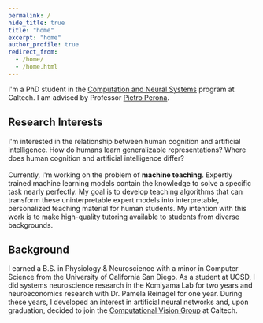 ```yaml
---
permalink: /
hide_title: true
title: "home"
excerpt: "home"
author_profile: true
redirect_from: 
  - /home/
  - /home.html
---
```


I'm a PhD student in the [Computation and Neural Systems](https://www.bbe.caltech.edu/academics/cns) program at Caltech. I am advised by Professor [Pietro Perona](https://scholar.google.com/citations?user=j29kMCwAAAAJ&hl=en).

Research Interests
----
I'm interested in the relationship between human cognition and artificial intelligence. How do humans learn generalizable representations? Where does human cognition and artificial intelligence differ?  <br/><br/>
Currently, I'm working on the problem of **machine teaching**. Expertly trained machine learning models contain the knowledge to solve a specific task nearly perfectly. My goal is to develop teaching algorithms that can transform these uninterpretable expert models into interpretable, personalized teaching material for human students. My intention with this work is to make high-quality tutoring available to students from diverse backgrounds.

Background
----
I earned a B.S. in Physiology & Neuroscience with a minor in Computer Science from the University of California San Diego. As a student at UCSD, I did systems neuroscience research in the Komiyama Lab for two years and neuroeconomics research with Dr. Pamela Reinagel for one year. During these years, I developed an interest in artificial neural networks and, upon graduation, decided to join the <a href="https://www.vision.caltech.edu">Computational Vision Group</a> at Caltech.
